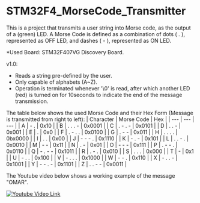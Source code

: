 # STM32F4_MorseCode_Transmitter

This is a project that transmits a user string into Morse code, as the output of a (green) LED. A Morse Code is defined as a combination of dots ( . ), represented as OFF LED, and dashes ( - ), represented as ON LED. 

*Used Board: STM32F407VG Discovery Board.

v1.0:
- Reads a string pre-defined by the user.
- Only capable of alphabets (A~Z).
- Operation is terminated whenever '\0' is read, after which another LED (red) is turned on for 10seconds to indicate the end of the message transmission.

The table below shows the used Morse Code and their Hex Form (Message is transmitted from right to left):
| Character | Morse Code | Hex |
| --- | --- | --- |
| A | - . | 0x10 |
| B | . . . - | 0x0001 |
| C | . - . - | 0x0101 |
| D | . . - | 0x001 |
| E | . | 0x0 |
| F | . - . . | 0x0100 |
| G | . - - | 0x011 |
| H | . . . . | 0bx0000 |
| I | . . | 0x00 |
| J | - - - . | 0x1110 |
| K | - . - | 0x101 |
| L | . . - . | 0x0010 |
| M | - - | 0x11 |
| N | . - | 0x01 |
| O | - - - | 0x111 |
| P | . - - . | 0x0110 |
| Q | - . - - | 0x1011 |
| R | . - . | 0x010 |
| S | . . . | 0x000 |
| T | - | 0x1 |
| U | - . . | 0x100 |
| V | - . . . | 0x1000 |
| W | - - . | 0x110 |
| X | - . . - | 0x1001 |
| Y | - - . - | 0x1101 |
| Z | . . - - | 0x0011 |

The Youtube video below shows a working example of the message "OMAR".

[![Youtube Video Link]()](https://youtu.be/aDiDqabtmXc)
